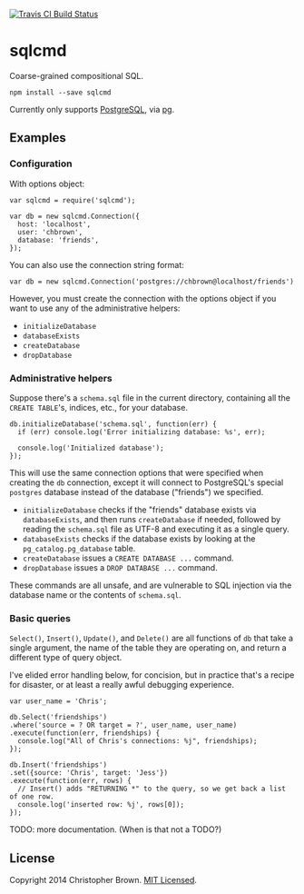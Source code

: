 [![Travis CI Build Status](https://travis-ci.org/chbrown/sqlcmd.svg)](https://travis-ci.org/chbrown/sqlcmd)

# sqlcmd

Coarse-grained compositional SQL.

    npm install --save sqlcmd

Currently only supports [PostgreSQL](http://www.postgresql.org/), via [pg](https://github.com/brianc/node-postgres).

## Examples


### Configuration

With options object:

    var sqlcmd = require('sqlcmd');

    var db = new sqlcmd.Connection({
      host: 'localhost',
      user: 'chbrown',
      database: 'friends',
    });

You can also use the connection string format:

    var db = new sqlcmd.Connection('postgres://chbrown@localhost/friends')

However, you must create the connection with the options object if you want to use any of the administrative helpers:

* `initializeDatabase`
* `databaseExists`
* `createDatabase`
* `dropDatabase`


### Administrative helpers

Suppose there's a `schema.sql` file in the current directory, containing all the `CREATE TABLE`'s, indices, etc., for your database.

    db.initializeDatabase('schema.sql', function(err) {
      if (err) console.log('Error initializing database: %s', err);

      console.log('Initialized database');
    });

This will use the same connection options that were specified when creating the `db` connection, except it will connect to PostgreSQL's special `postgres` database instead of the database ("friends") we specified.

* `initializeDatabase` checks if the "friends" database exists via `databaseExists`, and then runs `createDatabase` if needed, followed by reading the `schema.sql` file as UTF-8 and executing it as a single query.
* `databaseExists` checks if the database exists by looking at the `pg_catalog.pg_database` table.
* `createDatabase` issues a `CREATE DATABASE ...` command.
* `dropDatabase` issues a `DROP DATABASE ...` command.

These commands are all unsafe, and are vulnerable to SQL injection via the database name or the contents of `schema.sql`.


### Basic queries

`Select()`, `Insert()`, `Update()`, and `Delete()` are all functions of `db` that take a single argument, the name of the table they are operating on, and return a different type of query object.

I've elided error handling below, for concision, but in practice that's a recipe for disaster, or at least a really awful debugging experience.

    var user_name = 'Chris';

    db.Select('friendships')
    .where('source = ? OR target = ?', user_name, user_name)
    .execute(function(err, friendships) {
      console.log("All of Chris's connections: %j", friendships);
    });

    db.Insert('friendships')
    .set({source: 'Chris', target: 'Jess'})
    .execute(function(err, rows) {
      // Insert() adds "RETURNING *" to the query, so we get back a list of one row.
      console.log('inserted row: %j', rows[0]);
    });

TODO: more documentation. (When is that not a TODO?)


## License

Copyright 2014 Christopher Brown. [MIT Licensed](http://opensource.org/licenses/MIT).
